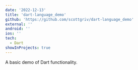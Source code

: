 ```yaml
---
date: '2022-12-13'
title: 'dart-language_demo'
github: 'https://github.com/scottgriv/dart-language_demo'
external: ''
android: ''
ios: ''
tech:
  - Dart
showInProjects: true
---
```


A basic demo of Dart functionality.
